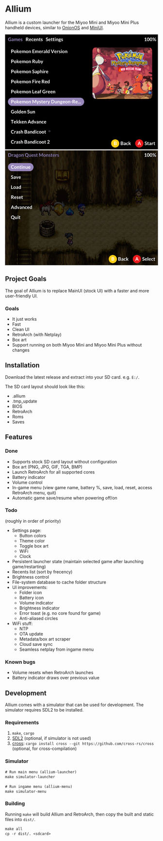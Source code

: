 # Allium

Allium is a custom launcher for the Miyoo Mini and Miyoo Mini Plus handheld devices, similar to [OnionOS](https://github.com/OnionUI/Onion) and [MiniUI](https://github.com/shauninman/MiniUI).

![Allium's main menu](assets/screenshots/main-menu.png)
![Allium's ingame menu](assets/screenshots/ingame-menu.png)

## Project Goals

The goal of Allium is to replace MainUI (stock UI) with a faster and more user-friendly UI.

### Goals
- It just works
- Fast
- Clean UI
- RetroArch (with Netplay)
- Box art
- Support running on both Miyoo Mini and Miyoo Mini Plus without changes

## Installation

Download the latest release and extract into your SD card. e.g. `E:/`.

The SD card layout should look like this:
- .allium
- .tmp_update
- BIOS
- RetroArch
- Roms
- Saves

## Features

### Done
- Supports stock SD card layout without configuration
- Box art (PNG, JPG, GIF, TGA, BMP)
- Launch RetroArch for all supported cores
- Battery indicator
- Volume control
- In-game menu (view game name, battery %, save, load, reset, access RetroArch menu, quit)
- Automatic game save/resume when powering off/on

### Todo
(roughly in order of priority)
- Settings page:
    - Button colors
    - Theme color
    - Toggle box art
    - WiFi
    - Clock
- Persistent launcher state (maintain selected game after launching game/restarting)
- Recents list (sort by frecency)
- Brightness control
- File-system database to cache folder structure
- UI improvements:
    - Folder icon
    - Battery icon
    - Volume indicator
    - Brightness indicator
    - Error toast (e.g. no core found for game)
    - Anti-aliased circles
- WiFi stuff:
    - NTP
    - OTA update
    - Metadata/box art scraper
    - Cloud save sync
    - Seamless netplay from ingame menu

### Known bugs
- Volume resets when RetroArch launches
- Battery indicator draws over previous value

## Development

Allium comes with a simulator that can be used for development. The simulator requires SDL2 to be installed.

### Requirements
1. `make`, `cargo`
2. [SDL2](https://github.com/Rust-SDL2/rust-sdl2#sdl20-development-libraries) (optional, if simulator is not used)
3. [cross](https://github.com/cross-rs/cross): `cargo install cross --git https://github.com/cross-rs/cross` (optional, for cross-compilation)

### Simulator
```
# Run main menu (allium-launcher)
make simulator-launcher

# Run ingame menu (allium-menu)
make simulator-menu
```

### Building

Running `make` will build Allium and RetroArch, then copy the built and static files into `dist/`.
```
make all
cp -r dist/. <sdcard>
```
